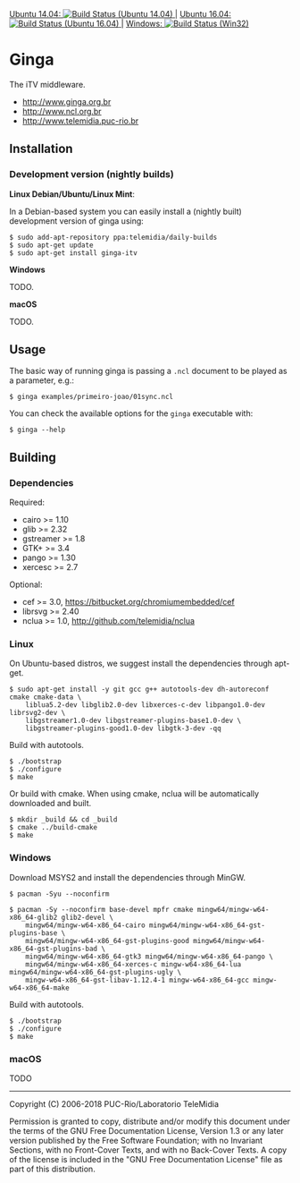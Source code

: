 <a href="https://semaphoreci.com/telemidia/ginga">
  Ubuntu 14.04: <img src="https://semaphoreci.com/api/v1/projects/067d8fed-5ecc-4408-b10a-20e615756bf2/1327970/shields_badge.svg" alt="Build Status (Ubuntu 14.04)" title="Build Status (Ubuntu 14.04)">
</a> |
<a href="https://travis-ci.org/TeleMidia/ginga/builds">
  Ubuntu 16.04: <img src="https://travis-ci.org/TeleMidia/ginga.svg?branch=master" alt="Build Status (Ubuntu 16.04)" title="Build Status (Ubuntu 16.04)">
</a> |
<a href="https://ci.appveyor.com/project/robertogerson/ginga">
  Windows: <img src="https://ci.appveyor.com/api/projects/status/1j9m853yd87o4691?svg=true" alt="Build Status (Win32)" title="Build Status (Win32)">
</a>

# Ginga

The iTV middleware.

  * http://www.ginga.org.br
  * http://www.ncl.org.br
  * http://www.telemidia.puc-rio.br

## Installation

### Development version (nightly builds)

**Linux Debian/Ubuntu/Linux Mint**:

In a Debian-based system you can easily install a (nightly built) development
version of ginga using:

    $ sudo add-apt-repository ppa:telemidia/daily-builds
    $ sudo apt-get update
    $ sudo apt-get install ginga-itv

**Windows**

TODO.

**macOS**

TODO.

## Usage

The basic way of running ginga is passing a `.ncl` document to be played as a
parameter, e.g.:

    $ ginga examples/primeiro-joao/01sync.ncl

You can check the available options for the `ginga` executable with:

    $ ginga --help

## Building

### Dependencies

Required:

  * cairo >= 1.10
  * glib >= 2.32
  * gstreamer >= 1.8
  * GTK+ >= 3.4
  * pango >= 1.30
  * xercesc >= 2.7

Optional:

  * cef >= 3.0, https://bitbucket.org/chromiumembedded/cef
  * librsvg >= 2.40
  * nclua >= 1.0, http://github.com/telemidia/nclua

### Linux

On Ubuntu-based distros, we suggest install the dependencies through apt-get.

    $ sudo apt-get install -y git gcc g++ autotools-dev dh-autoreconf cmake cmake-data \
        liblua5.2-dev libglib2.0-dev libxerces-c-dev libpango1.0-dev librsvg2-dev \
        libgstreamer1.0-dev libgstreamer-plugins-base1.0-dev \
        libgstreamer-plugins-good1.0-dev libgtk-3-dev -qq

Build with autotools.

    $ ./bootstrap
    $ ./configure
    $ make

Or build with cmake. When using cmake, nclua will be automatically
downloaded and built.


    $ mkdir _build && cd _build
    $ cmake ../build-cmake
    $ make

### Windows

Download MSYS2 and install the dependencies through MinGW.

    $ pacman -Syu --noconfirm

    $ pacman -Sy --noconfirm base-devel mpfr cmake mingw64/mingw-w64-x86_64-glib2 glib2-devel \
        mingw64/mingw-w64-x86_64-cairo mingw64/mingw-w64-x86_64-gst-plugins-base \
        mingw64/mingw-w64-x86_64-gst-plugins-good mingw64/mingw-w64-x86_64-gst-plugins-bad \
        mingw64/mingw-w64-x86_64-gtk3 mingw64/mingw-w64-x86_64-pango \
        mingw64/mingw-w64-x86_64-xerces-c mingw-w64-x86_64-lua mingw64/mingw-w64-x86_64-gst-plugins-ugly \
        mingw-w64-x86_64-gst-libav-1.12.4-1 mingw-w64-x86_64-gcc mingw-w64-x86_64-make

Build with autotools.

    $ ./bootstrap
    $ ./configure
    $ make

### macOS

TODO


---
Copyright (C) 2006-2018 PUC-Rio/Laboratorio TeleMidia

Permission is granted to copy, distribute and/or modify this document under
the terms of the GNU Free Documentation License, Version 1.3 or any later
version published by the Free Software Foundation; with no Invariant
Sections, with no Front-Cover Texts, and with no Back-Cover Texts. A copy of
the license is included in the "GNU Free Documentation License" file as part
of this distribution.
